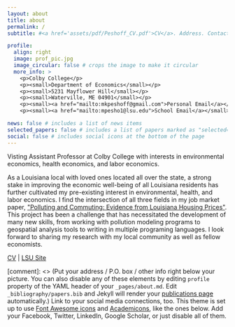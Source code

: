 ```yaml
---
layout: about
title: about
permalink: /
subtitle: #<a href='assets/pdf/Peshoff_CV.pdf'>CV</a>. Address. Contacts. Motto. Etc.

profile:
  align: right
  image: prof_pic.jpg
  image_circular: false # crops the image to make it circular
  more_info: >
    <p>Colby College</p>
    <p><small>Department of Economics</small></p>
    <p><small>5231 Mayflower Hill</small></p>
    <p><small>Waterville, ME 04901</small></p>
    <p><small><a href="mailto:mkpeshoff@gmail.com">Personal Email</a></small></p>
    <p><small><a href="mailto:mpesho1@lsu.edu">School Email</a></small></p>

news: false # includes a list of news items
selected_papers: false # includes a list of papers marked as "selected={true}"
social: false # includes social icons at the bottom of the page
---
```


Visting Assistant Professor at Colby College with interests in environmental economics, health economics, and labor economics. 

As a Louisiana local with loved ones located all over the state, a strong stake in improving the economic well-being of all Louisiana residents has further cultivated my pre-existing interest in environmental, health, and labor economics. I find the intersection of all three fields in my job market paper, <a href='assets/pdf/Peshoff_JMP.pdf'>"Polluting and Commuting: Evidence from Louisiana Housing Prices"</a>. This project has been a challenge that has necessitated the development of many new skills, from working with pollution modeling programs to geospatial analysis tools to writing in multiple programing languages. I look forward to sharing my research with my local community as well as fellow economists. 



<a href='assets/pdf/Peshoff_CV.pdf'>CV</a> | <a href='https://www.lsu.edu/business/directory/employee-profiles/peshoff-mary-economics.php'>LSU Site</a> 

[comment]: <> (Put your address / P.O. box / other info right below your picture. You can also disable any of these elements by editing `profile` property of the YAML header of your `_pages/about.md`. Edit `_bibliography/papers.bib` and Jekyll will render your [publications page](/al-folio/publications/) automatically.) Link to your social media connections, too. This theme is set up to use [Font Awesome icons](https://fontawesome.com/) and [Academicons](https://jpswalsh.github.io/academicons/), like the ones below. Add your Facebook, Twitter, LinkedIn, Google Scholar, or just disable all of them.
